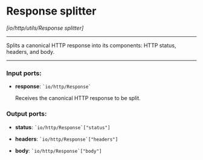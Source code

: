 # Response splitter

_[io/http/utils/Response splitter]_

---

Splits a canonical HTTP response into its components: HTTP status, headers, and body.  

---

### Input ports:

* __response__: `` `io/http/Response` ``

    Receives the canonical HTTP response to be split.

### Output ports:

* __status__: `` `io/http/Response`["status"] ``


* __headers__: `` `io/http/Response`["headers"] ``


* __body__: `` `io/http/Response`["body"] ``

